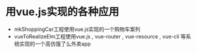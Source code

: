 # 用vue.js实现的各种应用

- mkShoppingCar工程使用vue.js实现的一个购物车案列
- vueToRealizeElm工程使用vue.js , vue-router , vue-resource , vue-cli 等系统实现的一个高仿饿了么外卖app
